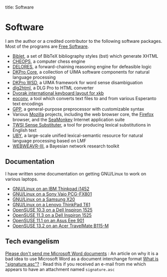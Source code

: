 title: Software

# Software

I am the author or a credited contributor to the following software
packages. Most of the programs are [Free
Software](http://www.gnu.org/philosophy/free-sw.html).

-   [Biblet](/biblet.html), a set of BibTeX bibliography styles
    (bst) which generate XHTML
-   [CHEOPS](/cheops.html), a computer chess engine
-   [DELORES](/delores.html), a forward-chaining reasoning engine
    for defeasible logic
-   [DKPro Core](https://dkpro.github.io/dkpro-core/), a
    collection of UIMA software components for natural language
    processing
-   [DKPro WSD](https://dkpro.github.io/dkpro-wsd/), a UIMA framework
    for word sense disambiguation
-   [dlg2html](/dlg2html), a DLG Pro to HTML converter
-   [Dvorak international keyboard layout for
    xkb](http://files.nothingisreal.com/software/dvorak/dvorak_intl.txt)
-   [eoconv](/eoconv.html), a tool which converts text files to
    and from various Esperanto text encodings
-   [GPP](/gpp.html), a general-purpose preprocessor with
    customizable syntax
-   Various [Mozilla](https://www.mozilla.org/en-US/) projects,
    including the web browser core, the
    [Firefox](https://www.mozilla.org/en-US/firefox/new/) browser, and
    the [SeaMonkey](http://www.seamonkey-project.org/) Internet
    application suite
-   [TWSI Sense
    Substituter](http://www.langtech.tu-darmstadt.de/software/twsi-sense-substituter/),
    a tool for producing lexical substitutions in English text
-   [UBY](https://dkpro.github.io/dkpro-uby/), a large-scale unified
    lexical-semantic resource for natural language processing based on
    LMF
-   [WEBWEAVR-III](http://www.cis.uoguelph.ca/~yxiang/ww3/), a Bayesian
    network research toolkit

## Documentation

I have written some documentation on getting GNU/Linux to work on
various laptops.

-   [GNU/Linux on an IBM Thinkpad
    i1452](/gnu_on_laptops/GNULinux_on_an_IBM_ThinkPad_i1452.html)
-   [GNU/Linux on a Sony Vaio
    PCG-FX801](/gnu_on_laptops/GNULinux_on_a_Sony_Vaio_PCG-FX801.html)
-   [GNU/Linux on a Samsung X20](/gnu_on_laptops/GNULinux_on_a_Samsung_X20.html)
-   [GNU/Linux on a Lenovo ThinkPad
    T61](/gnu_on_laptops/GNULinux_on_a_Lenovo_ThinkPad_T61.html)
-   [OpenSUSE 10.3 on a Dell Inspiron
    1525](/gnu_on_laptops/OpenSUSE_10.3_on_a_Dell_Inspiron_1525.html)
-   [OpenSUSE 11.3 on a Dell Inspiron
    1525](/gnu_on_laptops/OpenSUSE_11.3_on_a_Dell_Inspiron_1525.html)
-   [OpenSUSE 11.1 on an Asus Eee
    901](/gnu_on_laptops/OpenSUSE_11.1_on_an_Asus_Eee_901.html)
-   [OpenSUSE 13.2 on an Acer TravelMate
    B115-M](/gnu_on_laptops/OpenSUSE_13.2_on_an_Acer_TravelMate_B115-M.html)

<!--
QA
--

I've identified, and in some cases fixed, a few hundred bugs in various
Free Software projects:

-   [<http://bugs.kde.org/buglist.cgi?short_desc_type=allwordssubstr&short_desc>=&long_desc_type=allwordssubstr&long_desc=&bugidtype=include&bug_id=&votes=&emailreporter1=1&emailtype1=exact&email1=psychonaut%40nothingisreal.com&emailassigned_to2=1&emailreporter2=1&emailcc2=1&emailtype2=substring&email2=&changedin=&chfieldfrom=&chfieldto=Now&chfieldvalue=&order=Bug+Number&cmdtype=doit
    My KDE bugs]
-   [<https://bugzilla.mozilla.org/buglist.cgi?query_format>=&short_desc_type=allwordssubstr&short_desc=&long_desc_type=substring&long_desc=&bug_file_loc_type=allwordssubstr&bug_file_loc=&status_whiteboard_type=allwordssubstr&status_whiteboard=&keywords_type=allwords&keywords=&emailreporter1=1&emailtype1=exact&email1=psychonaut%40nothingisreal.com&emailassigned_to2=1&emailreporter2=1&emailqa_contact2=1&emailtype2=exact&email2=&bugidtype=include&bug_id=&votes=&chfieldfrom=&chfieldto=Now&chfieldvalue=&cmdtype=doit&order=Bug+Number&field0-0-0=noop&type0-0-0=noop&value0-0-0=
    My Mozilla bugs]
-   [<http://gcc.gnu.org/bugzilla/buglist.cgi?query_format>=&short_desc_type=allwordssubstr&short_desc=&known_to_fail_type=allwordssubstr&known_to_work_type=allwordssubstr&long_desc_type=substring&long_desc=&bug_file_loc_type=allwordssubstr&bug_file_loc=&gcchost_type=allwordssubstr&gcchost=&gcctarget_type=allwordssubstr&gcctarget=&gccbuild_type=allwordssubstr&gccbuild=&keywords_type=allwords&keywords=&emailreporter1=1&emailtype1=exact&email1=psychonaut%40nothingisreal.com&emailassigned_to2=1&emailreporter2=1&emailcc2=1&emailtype2=substring&email2=&bugidtype=include&bug_id=&votes=&chfieldfrom=&chfieldto=Now&chfieldvalue=&cmdtype=doit&order=Bug+Number&field0-0-0=noop&type0-0-0=noop&value0-0-0=
    My GCC bugs]
-   [<http://bugzilla.wikimedia.org/buglist.cgi?query_format=advanced&short_desc_type=allwordssubstr&short_desc>=&long_desc_type=substring&long_desc=&bug_file_loc_type=allwordssubstr&bug_file_loc=&keywords_type=allwords&keywords=&emailreporter1=1&emailtype1=exact&email1=psychonaut@nothingisreal.com&emailassigned_to2=1&emailreporter2=1&emailcc2=1&emailtype2=substring&email2=&bugidtype=include&bug_id=&votes=&chfieldfrom=&chfieldto=Now&chfieldvalue=&cmdtype=doit&order=Reuse+same+sort+as+last+time&field0-0-0=noop&type0-0-0=noop&value0-0-0=
    My MediaWiki bugs]
-   [<https://bugzilla.novell.com/buglist.cgi?query_format=advanced&short_desc_type=fulltext&short_desc>=&long_desc_type=fulltext&long_desc=&bug_file_loc_type=allwordssubstr&bug_file_loc=&status_whiteboard_type=allwordssubstr&status_whiteboard=&keywords_type=anywords&keywords=&emailreporter1=1&emailtype1=exact&email1=psychonaut%40nothingisreal.com&emailassigned_to2=1&emailreporter2=1&emailqa_contact2=1&emailcc2=1&emailtype2=substring&email2=&bugidtype=include&bug_id=&votes=&chfieldfrom=&chfieldto=Now&chfieldvalue=&cmdtype=doit&order=Reuse+same+sort+as+last+time&field0-0-0=noop&type0-0-0=noop&value0-0-0=
    My openSUSE bugs]
-   [My Apache OpenOffice
    bugs](https://issues.apache.org/ooo/buglist.cgi?order=Importance&emailreporter1=1&emailtype1=substring&query_format=advanced&email1=psychonaut%40nothingisreal.com)
-   [My freedesktop.org (LibreOffice, X.Org, etc.)
    bugs](https://bugs.freedesktop.org/buglist.cgi?emailreporter1=1&list_id=301336&emailtype1=substring&query_format=advanced&email1=psychonaut%40nothingisreal.com)
-->

## Tech evangelism

[Please don't send me Microsoft Word documents](/word.html)
:   An article on why it is a bad idea to use Microsoft Word as a
    document interchange format
[What is "signature.asc"?](/signature.html)
:   Read this if you received an e-mail from me which appears to have an
    attachment named `signature.asc`
